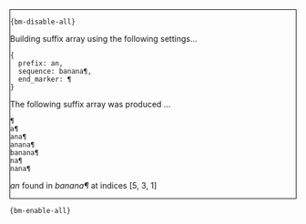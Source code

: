 <div style="border:1px solid black;">

`{bm-disable-all}`

Building suffix array using the following settings...

```
{
  prefix: an,
  sequence: banana¶,
  end_marker: ¶
}

```


The following suffix array was produced ...

```
¶
a¶
ana¶
anana¶
banana¶
na¶
nana¶
```


*an* found in *banana¶* at indices [5, 3, 1]
</div>

`{bm-enable-all}`

